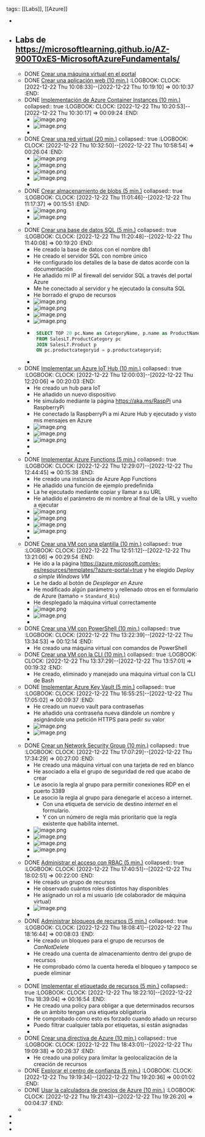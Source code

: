 tags:: [[Labs]], [[Azure]]

-
- ## Labs de https://microsoftlearning.github.io/AZ-900T0xES-MicrosoftAzureFundamentals/
	- DONE [Crear una máquina virtual en el portal](https://microsoftlearning.github.io/AZ-900T0xES-MicrosoftAzureFundamentals/Instructions/Walkthroughs/01-Create%20a%20virtual%20machine.html)
	- DONE [Crear una aplicación web (10 min.)](https://microsoftlearning.github.io/AZ-900T0xES-MicrosoftAzureFundamentals/Instructions/Walkthroughs/02-Create%20a%20Web%20App.html)
	  :LOGBOOK:
	  CLOCK: [2022-12-22 Thu 10:08:33]--[2022-12-22 Thu 10:19:10] =>  00:10:37
	  :END:
	- DONE [Implementación de Azure Container Instances (10 min.)](https://microsoftlearning.github.io/AZ-900T0xES-MicrosoftAzureFundamentals/Instructions/Walkthroughs/03-Deploy%20Azure%20Container%20Instances.html)
	  collapsed:: true
	  :LOGBOOK:
	  CLOCK: [2022-12-22 Thu 10:20:53]--[2022-12-22 Thu 10:30:17] =>  00:09:24
	  :END:
		- ![image.png](../assets/image_1671701455577_0.png)
		- ![image.png](../assets/image_1671701491090_0.png)
		-
	- DONE [Crear una red virtual (20 min.)](https://microsoftlearning.github.io/AZ-900T0xES-MicrosoftAzureFundamentals/Instructions/Walkthroughs/04-Create%20a%20virtual%20network.html)
	  collapsed:: true
	  :LOGBOOK:
	  CLOCK: [2022-12-22 Thu 10:32:50]--[2022-12-22 Thu 10:58:54] =>  00:26:04
	  :END:
		- ![image.png](../assets/image_1671703167483_0.png)
		- ![image.png](../assets/image_1671703194333_0.png)
		- ![image.png](../assets/image_1671703217144_0.png)
		- ![image.png](../assets/image_1671703239837_0.png)
		-
	- DONE [Crear almacenamiento de blobs (5 min.)](https://microsoftlearning.github.io/AZ-900T0xES-MicrosoftAzureFundamentals/Instructions/Walkthroughs/05-Create%20Blob%20storage.html)
	  collapsed:: true
	  :LOGBOOK:
	  CLOCK: [2022-12-22 Thu 11:01:46]--[2022-12-22 Thu 11:17:37] =>  00:15:51
	  :END:
		- ![image.png](../assets/image_1671704299301_0.png)
		- ![image.png](../assets/image_1671704341625_0.png)
		-
	- DONE [Crear una base de datos SQL (5 min.)](https://microsoftlearning.github.io/AZ-900T0xES-MicrosoftAzureFundamentals/Instructions/Walkthroughs/06-Create%20a%20SQL%20database.html)
	  collapsed:: true
	  :LOGBOOK:
	  CLOCK: [2022-12-22 Thu 11:20:48]--[2022-12-22 Thu 11:40:08] =>  00:19:20
	  :END:
		- He creado la base de datos con el nombre db1
		- He creado el servidor SQL con nombre único
		- He configurado los detalles de la base de datos acorde con la documentación
		- He añadido mi IP al firewall del servidor SQL a través del portal Azure
		- Me he conectado al servidor y he ejecutado la consulta SQL
		- He borrado el grupo de recursos
		- ![image.png](../assets/image_1671705974550_0.png)
		- ![image.png](../assets/image_1671705999466_0.png)
		- ![image.png](../assets/image_1671706028684_0.png)
		- ![image.png](../assets/image_1671706077654_0.png)
		- ```sql
		   SELECT TOP 20 pc.Name as CategoryName, p.name as ProductName
		   FROM SalesLT.ProductCategory pc
		   JOIN SalesLT.Product p
		   ON pc.productcategoryid = p.productcategoryid;
		  ```
		-
	- DONE [Implementar un Azure IoT Hub (10 min.)](https://microsoftlearning.github.io/AZ-900T0xES-MicrosoftAzureFundamentals/Instructions/Walkthroughs/07-Implement%20the%20Azure%20IoT%20Hub.html)
	  collapsed:: true
	  :LOGBOOK:
	  CLOCK: [2022-12-22 Thu 12:00:03]--[2022-12-22 Thu 12:20:06] => 00:20:03
	  :END:
		- He creado un hub para IoT
		- He añadido un nuevo dispositivo
		- He simulado mediante la página https://aka.ms/RaspPi una RaspberryPi
		- He conectado la RaspberryPi a mi Azure Hub y ejecutado y visto mis mensajes en Azure
		- ![image.png](../assets/image_1671708300625_0.png)
		- ![image.png](../assets/image_1671708332493_0.png)
		- ![image.png](../assets/image_1671708361874_0.png)
		-
		-
	- DONE [Implementar Azure Functions (5 min.)](https://microsoftlearning.github.io/AZ-900T0xES-MicrosoftAzureFundamentals/Instructions/Walkthroughs/08-Implement%20Azure%20Functions.html)
	  collapsed:: true
	  :LOGBOOK:
	  CLOCK: [2022-12-22 Thu 12:29:07]--[2022-12-22 Thu 12:44:45] =>  00:15:38
	  :END:
		- He creado una instancia de Azure App Functions
		- He añadido una función de ejemplo predefinida
		- La he ejecutado mediante copiar y llamar a su URL
		- He añadido el parámetro de mi nombre al final de la URL y vuelto a ejecutar
		- ![image.png](../assets/image_1671709633024_0.png)
		- ![image.png](../assets/image_1671709686846_0.png)
		- ![image.png](../assets/image_1671709719194_0.png)
		- ![image.png](../assets/image_1671709737215_0.png)
		-
	- DONE [Crear una VM con una plantilla (10 min.)](https://microsoftlearning.github.io/AZ-900T0xES-MicrosoftAzureFundamentals/Instructions/Walkthroughs/09-Create%20a%20VM%20with%20a%20Template.html)
	  collapsed:: true
	  :LOGBOOK:
	  CLOCK: [2022-12-22 Thu 12:51:12]--[2022-12-22 Thu 13:21:06] =>  00:29:54
	  :END:
		- He ido a la página https://azure.microsoft.com/es-es/resources/templates/?azure-portal=true y he elegido *Deploy a simple Windows VM*
		- Le he dado al botón de *Desplegar en Azure*
		- He modificado algún parámetro y rellenado otros en el formulario de Azure (tamaño = `Standard_B1s`)
		- He desplegado la máquina virtual correctamente
		- ![image.png](../assets/image_1671711510982_0.png)
		- ![image.png](../assets/image_1671711530216_0.png)
		-
	- DONE [Crear una VM con PowerShell (10 min.)](https://microsoftlearning.github.io/AZ-900T0xES-MicrosoftAzureFundamentals/Instructions/Walkthroughs/10-Create%20a%20VM%20with%20PowerShell.html)
	  collapsed:: true
	  :LOGBOOK:
	  CLOCK: [2022-12-22 Thu 13:22:39]--[2022-12-22 Thu 13:34:53] =>  00:12:14
	  :END:
		- He creado una máquina virtual con comandos de PowerShell
	- DONE [Crear una VM con la CLI (10 min.)](https://microsoftlearning.github.io/AZ-900T0xES-MicrosoftAzureFundamentals/Instructions/Walkthroughs/11-Create%20a%20VM%20with%20the%20CLI.html)
	  collapsed:: true
	  :LOGBOOK:
	  CLOCK: [2022-12-22 Thu 13:37:29]--[2022-12-22 Thu 13:57:01] =>  00:19:32
	  :END:
		- He creado, eliminado y manejado una máquina virtual con la CLI de Bash
	- DONE [Implementar Azure Key Vault (5 min.)](https://microsoftlearning.github.io/AZ-900T0xES-MicrosoftAzureFundamentals/Instructions/Walkthroughs/12-Implement%20Azure%20Key%20Vault.html)
	  collapsed:: true
	  :LOGBOOK:
	  CLOCK: [2022-12-22 Thu 16:55:25]--[2022-12-22 Thu 17:05:02] =>  00:09:37
	  :END:
		- He creado un nuevo vault para contraseñas
		- He añadido una contraseña nueva dándole un nombre y asignándole una petición HTTPS para pedir su valor
		- ![image.png](../assets/image_1671725222853_0.png)
		- ![image.png](../assets/image_1671725244737_0.png)
		-
	- DONE [Crear un Network Security Group (10 min.)](https://microsoftlearning.github.io/AZ-900T0xES-MicrosoftAzureFundamentals/Instructions/Walkthroughs/13-Secure%20network%20traffic.html)
	  collapsed:: true
	  :LOGBOOK:
	  CLOCK: [2022-12-22 Thu 17:07:29]--[2022-12-22 Thu 17:34:29] =>  00:27:00
	  :END:
		- He creado una máquina virtual con una tarjeta de red en blanco
		- He asociado a ella el grupo de seguridad de red que acabo de crear
		- Le asocio la regla al grupo para permitir conexiones RDP en el puerto 3389
		- Le asocio la regla al grupo para denegarle el acceso a internet.
			- Con una etiqueta de servicio de destino *internet* en el formulario.
			- Y con un número de regla más prioritario que la regla existente que habilita internet.
		- ![image.png](../assets/image_1671727474103_0.png)
		- ![image.png](../assets/image_1671727518160_0.png)
		- ![image.png](../assets/image_1671727546897_0.png)
		- ![image.png](../assets/image_1671727576450_0.png)
		-
	- DONE [Administrar el acceso con RBAC (5 min.)](https://microsoftlearning.github.io/AZ-900T0xES-MicrosoftAzureFundamentals/Instructions/Walkthroughs/14-Manage%20access%20with%20RBAC.html)
	  collapsed:: true
	  :LOGBOOK:
	  CLOCK: [2022-12-22 Thu 17:40:51]--[2022-12-22 Thu 18:02:51] =>  00:22:00
	  :END:
		- He creado un grupo de recursos
		- He observado cuántos roles distintos hay disponibles
		- He asignado un rol a mi usuario (de colaborador de máquina virtual)
		- ![image.png](../assets/image_1671728803415_0.png)
		-
	- DONE [Administrar bloqueos de recursos (5 min.)](https://microsoftlearning.github.io/AZ-900T0xES-MicrosoftAzureFundamentals/Instructions/Walkthroughs/15-Manage%20resource%20locks.html)
	  collapsed:: true
	  :LOGBOOK:
	  CLOCK: [2022-12-22 Thu 18:08:41]--[2022-12-22 Thu 18:16:44] =>  00:08:03
	  :END:
		- He creado un bloqueo para el grupo de recursos de *CanNotDelete*
		- He creado una cuenta de almacenamiento dentro del grupo de recursos
		- He comprobado cómo la cuenta hereda el bloqueo y tampoco se puede eliminar
		-
	- DONE [Implementar el etiquetado de recursos (5 min.)](https://microsoftlearning.github.io/AZ-900T0xES-MicrosoftAzureFundamentals/Instructions/Walkthroughs/16-Implement%20resource%20tagging.html)
	  collapsed:: true
	  :LOGBOOK:
	  CLOCK: [2022-12-22 Thu 18:22:10]--[2022-12-22 Thu 18:39:04] =>  00:16:54
	  :END:
		- He creado una policy para obligar a que determinados recursos de un ámbito tengan una etiqueta obligatoria
		- He comprobado cómo esto es forzado cuando añado un recurso
		- Puedo filtrar cualquier tabla por etiquetas, si están asignadas
		-
	- DONE [Crear una directiva de Azure (10 min.)](https://microsoftlearning.github.io/AZ-900T0xES-MicrosoftAzureFundamentals/Instructions/Walkthroughs/17-Create%20an%20Azure%20Policy.html)
	  collapsed:: true
	  :LOGBOOK:
	  CLOCK: [2022-12-22 Thu 18:43:01]--[2022-12-22 Thu 19:09:38] =>  00:26:37
	  :END:
		- He creado una policy para limitar la geolocalización de la creación de recursos
	- DONE [Explorar el centro de confianza (5 min.)](https://microsoftlearning.github.io/AZ-900T0xES-MicrosoftAzureFundamentals/Instructions/Walkthroughs/18-Explore%20the%20Trust%20Center.html)
	  :LOGBOOK:
	  CLOCK: [2022-12-22 Thu 19:19:34]--[2022-12-22 Thu 19:20:36] =>  00:01:02
	  :END:
	- DONE [Usar la calculadora de precios de Azure (10 min.)](https://microsoftlearning.github.io/AZ-900T0xES-MicrosoftAzureFundamentals/Instructions/Walkthroughs/19-Use%20the%20Azure%20Pricing%20Calculator.html)
	  :LOGBOOK:
	  CLOCK: [2022-12-22 Thu 19:21:43]--[2022-12-22 Thu 19:26:20] =>  00:04:37
	  :END:
	-
-
-
-